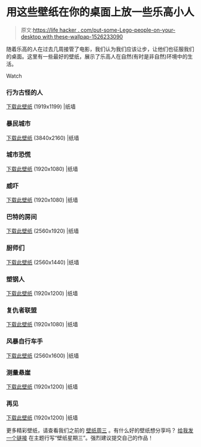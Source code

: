 # 用这些壁纸在你的桌面上放一些乐高小人

> 原文:[https://life hacker . com/put-some-Lego-people-on-your-desktop with these-wallpap-1526233090](https://lifehacker.com/put-some-lego-people-on-your-desktop-with-these-wallpap-1526233090)

随着乐高的人在过去几周接管了电影，我们认为我们应该让步，让他们也征服我们的桌面。这里有一些最好的壁纸，展示了乐高人在自然(有时是非自然)环境中的生活。

Watch

### 行为古怪的人

[下载此壁纸](http://thepaperwall.com/wallpaper.php?view=5f06c6fedde17112622293d40027c0025dd37105) (1919x1199) |纸墙

### 暴民城市

[下载此壁纸](http://thepaperwall.com/wallpaper.php?view=adc1dbe666faa8431860d31ea9400cd1aa242c63) (3840x2160) |纸墙

### 城市恐慌

[下载此壁纸](http://thepaperwall.com/wallpaper.php?view=6e3656b83cdbd55327f493b4862704e969b57d28) (1920x1080) |纸墙

### 威吓

[下载此壁纸](http://thepaperwall.com/wallpaper.php?view=8c6f4ab8540c97007a5ebd88ded27758d9ed3473) (1920x1080) |纸墙

### 巴特的房间

[下载此壁纸](http://thepaperwall.com/wallpaper.php?view=e4a5a0014f4466d551775a7280bea13a679a8b50) (2560x1920) |纸墙

### 厨师们

[下载此壁纸](http://thepaperwall.com/wallpaper.php?view=87bb2e00ace36119b091f8b436f5498928f97b61) (2560x1440) |纸墙

### 塑钢人

[下载此壁纸](http://thepaperwall.com/wallpaper.php?view=553dd9ad9f013f4154f054f8f1cb33d535ac4f9a) (1920x1200) |纸墙

### 复仇者联盟

[下载此壁纸](http://thepaperwall.com/wallpaper.php?view=725ae46783fee7e2cb5d6ffe716ff25d6e6340c5) (1920x1080) |纸墙

### 风暴自行车手

[下载此壁纸](http://thepaperwall.com/wallpaper.php?view=9fef21cf2e88326b08d2b638989b507f94ff4b1e) (2560x1600) |纸墙

### 测量悬崖

[下载此壁纸](http://thepaperwall.com/wallpaper.php?view=f77d05a74a25453ad1b5b3899ba4694872230c81) (1920x1200) |纸墙

### 再见

[下载此壁纸](http://thepaperwall.com/wallpaper.php?view=faf3ffe9872b69d97756c7a92ca34d566cbb4de1) (1920x1200) |纸墙

更多精彩壁纸，请查看我们之前的 [壁纸周三](https://lifehacker.com/wallpaperwednesday) 。有什么好的壁纸想分享吗？ [给我发一个链接](mailto:adachis@lifehacker.com) 在主题行写“壁纸星期三”。强烈建议提交自己的作品！